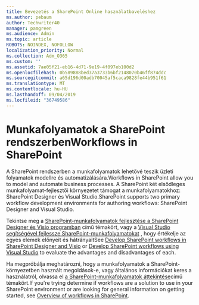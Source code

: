 ```yaml
---
title: Bevezetés a SharePoint Online használatbaveléshez
ms.author: pebaum
author: Techwriter40
manager: pamgreen
ms.audience: Admin
ms.topic: article
ROBOTS: NOINDEX, NOFOLLOW
localization_priority: Normal
ms.collection: Adm_O365
ms.custom: ''
ms.assetid: 7ae05f21-eb16-4d71-9e19-4f097eb100d2
ms.openlocfilehash: 0b589888bed37a3733b6bf2148070b46ff874ddc
ms.sourcegitcommit: a65d196d00adb70045af5caca9828fe44b951f61
ms.translationtype: MT
ms.contentlocale: hu-HU
ms.lasthandoff: 09/04/2019
ms.locfileid: "36749586"
---
```

# <a name="workflows-in-sharepoint"></a><span data-ttu-id="f2a99-102">Munkafolyamatok a SharePoint rendszerben</span><span class="sxs-lookup"><span data-stu-id="f2a99-102">Workflows in SharePoint</span></span>

<span data-ttu-id="f2a99-103">A SharePoint rendszerben a munkafolyamatok lehetővé teszik üzleti folyamatok modellre és automatizálására.</span><span class="sxs-lookup"><span data-stu-id="f2a99-103">Workflows in SharePoint allow you to model and automate business processes.</span></span> <span data-ttu-id="f2a99-104">A SharePoint két elsődleges munkafolyamat-fejlesztői környezetet támogat a munkafolyamatokhoz: SharePoint Designer és Visual Studio.</span><span class="sxs-lookup"><span data-stu-id="f2a99-104">SharePoint supports two primary workflow development environments for authoring workflows: SharePoint Designer and Visual Studio.</span></span> 

<span data-ttu-id="f2a99-105">Tekintse meg a [SharePoint-munkafolyamatok fejlesztése a SharePoint Designer és Visio programban](https://docs.microsoft.com/sharepoint/dev/general-development/develop-sharepoint-workflows-using-visual-studio) című témakört, vagy a [Visual Studio segítségével fejlessze SharePoint-munkafolyamatokat](https://docs.microsoft.com/sharepoint/dev/general-development/develop-sharepoint-workflows-using-visual-studio) , hogy értékelje az egyes elemek előnyeit és hátrányait</span><span class="sxs-lookup"><span data-stu-id="f2a99-105">See [Develop SharePoint workflows in SharePoint Designer and Visio](https://docs.microsoft.com/sharepoint/dev/general-development/develop-sharepoint-workflows-using-visual-studio) or [Develop SharePoint workflows using Visual Studio](https://docs.microsoft.com/sharepoint/dev/general-development/develop-sharepoint-workflows-using-visual-studio) to evaluate the advantages and disadvantages of each.</span></span> 

<span data-ttu-id="f2a99-106">Ha megpróbálja meghatározni, hogy a munkafolyamatok a SharePoint-környezetben használt megoldások-e, vagy általános információkat keres a használatról, olvassa el [a SharePoint-munkafolyamatok áttekintése](https://docs.microsoft.com/sharepoint/dev/general-development/get-started-with-workflows-in-sharepoint#overview-of-workflows-in-sharepoint)című témakört.</span><span class="sxs-lookup"><span data-stu-id="f2a99-106">If you're trying determine if workflows are a solution to use in your SharePoint environment or are looking for general information on getting started, see [Overview of workflows in SharePoint](https://docs.microsoft.com/sharepoint/dev/general-development/get-started-with-workflows-in-sharepoint#overview-of-workflows-in-sharepoint).</span></span>